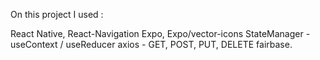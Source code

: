 On this project I used :

React Native,
React-Navigation
Expo,
Expo/vector-icons
StateManager - useContext / useReducer
axios - GET, POST, PUT, DELETE
fairbase.
